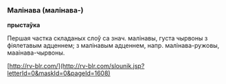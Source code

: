 ### Малінава (малінава-)
**прыстаўка**

Першая частка складаных слоў са знач. малінавы, густа чырвоны з фіялетавым адценнем; з малінавым адценнем, напр. малінава-ружовы, мааінава-чырвоны.

<a rel="author">[http://rv-blr.com/](http://rv-blr.com/slounik.jsp?letterId=0&maskId=0&pageId=1608)</a>
